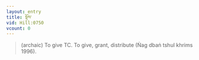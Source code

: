 ```yaml
---
layout: entry
title: སྟོས་
vid: Hill:0750
vcount: 0
---
```


> (archaic) To give TC\.
 To give, grant, distribute (Ṅag dbaṅ tshul khrims 1996)\.

